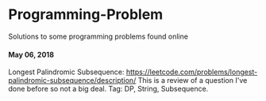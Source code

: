 # Programming-Problem

Solutions to some programming problems found online


#### May 06, 2018
Longest Palindromic Subsequence: https://leetcode.com/problems/longest-palindromic-subsequence/description/
This is a review of a question I've done before so not a big deal. 
Tag: DP, String, Subsequence.